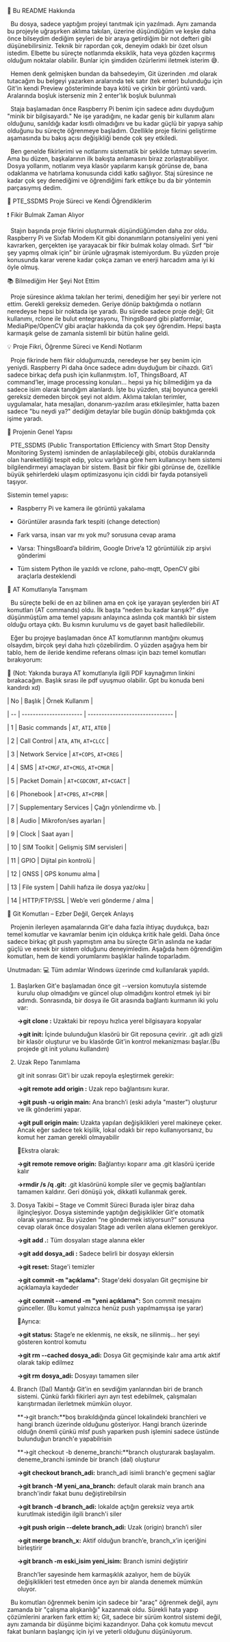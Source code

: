 📌 Bu README Hakkında

 	Bu dosya, sadece yaptığım projeyi tanıtmak için yazılmadı. Aynı zamanda bu projeyle uğraşırken aklıma takılan, üzerine düşündüğüm ve keşke daha önce bilseydim dediğim şeyleri de bir araya getirdiğim bir not defteri gibi düşünebilirsiniz. Teknik bir rapordan çok, deneyim odaklı bir özet olsun istedim. Elbette bu süreçte notlarımda eksiklik, hata veya gözden kaçırmış olduğum noktalar olabilir. Bunlar için şimdiden özürlerimi iletmek isterim 😅.


&nbsp;	Hemen denk gelmişken bundan da bahsedeyim, Git üzerinden .md olarak tutacağım bu belgeyi yazarken aralarında tek satır (tek enter) bulunduğu için Git'in kendi Preview gösteriminde baya kötü ve çirkin bir görüntü vardı. Aralarında boşluk isterseniz min 2 enter'lık boşluk bulunmalı

 	Staja başlamadan önce Raspberry Pi benim için sadece adını duyduğum "minik bir bilgisayardı." Ne işe yaradığını, ne kadar geniş bir kullanım alanı olduğunu, sanıldığı kadar kısıtlı olmadığını ve bu kadar güçlü bir yapıya sahip olduğunu bu süreçte öğrenmeye başladım. Özellikle proje fikrini geliştirme aşamasında bu bakış açısı değişikliği bende çok şey etkiledi.



 	Ben genelde fikirlerimi ve notlarımı sistematik bir şekilde tutmayı severim. Ama bu düzen, başkalarının ilk bakışta anlamasını biraz zorlaştırabiliyor. Dosya yollarım, notlarım veya klasör yapılarım karışık görünse de, bana odaklanma ve hatırlama konusunda ciddi katkı sağlıyor. Staj süresince ne kadar çok şey denediğimi ve öğrendiğimi fark ettikçe bu da bir yöntemin parçasıymış dedim.



🚏 PTE\_SSDMS Proje Süreci ve Kendi Öğrendiklerim


❗ Fikir Bulmak Zaman Alıyor


 	Stajın başında proje fikrini oluşturmak düşündüğümden daha zor oldu. Raspberry Pi ve Sixfab Modem Kit gibi donanımların potansiyelini yeni yeni kavrarken, gerçekten işe yarayacak bir fikir bulmak kolay olmadı. Sırf “bir şey yapmış olmak için” bir ürünle uğraşmak istemiyordum. Bu yüzden proje konusunda karar verene kadar çokça zaman ve enerji harcadım ama iyi ki öyle olmuş.



📚 Bilmediğim Her Şeyi Not Ettim


 	Proje süresince aklıma takılan her terimi, denediğim her şeyi bir yerlere not ettim. Gerekli gereksiz demeden. Geriye dönüp baktığımda o notların neredeyse hepsi bir noktada işe yaradı. Bu sürede sadece proje değil; Git kullanımı, rclone ile bulut entegrasyonu, ThingsBoard gibi platformlar, MediaPipe/OpenCV gibi araçlar hakkında da çok şey öğrendim. Hepsi başta karmaşık gelse de zamanla sistemli bir bütün haline geldi.



💡 Proje Fikri, Öğrenme Süreci ve Kendi Notlarım


&nbsp;	Proje fikrinde hem fikir olduğumuzda, neredeyse her şey benim için yeniydi. Raspberry Pi daha önce sadece adını duyduğum bir cihazdı. Git’i sadece birkaç defa push için kullanmıştım. IoT, ThingsBoard, AT command’ler, image processing konuları… hepsi ya hiç bilmediğim ya da sadece isim olarak tanıdığım alanlardı. İşte bu yüzden, staj boyunca gerekli gereksiz demeden birçok şeyi not aldım. Aklıma takılan terimler, uygulamalar, hata mesajları, donanım-yazılım arası etkileşimler, hatta bazen sadece "bu neydi ya?" dediğim detaylar bile bugün dönüp baktığımda çok işime yaradı.



🎯 Projenin Genel Yapısı


&nbsp;	PTE\_SSDMS (Public Transportation Efficiency with Smart Stop Density Monitoring System) isminden de anlaşılabileceği gibi, otobüs duraklarında olan hareketliliği tespit edip, yolcu varlığına göre hem kullanıcıyı hem sistemi bilgilendirmeyi amaçlayan bir sistem. Basit bir fikir gibi görünse de, özellikle büyük şehirlerdeki ulaşım optimizasyonu için ciddi bir fayda potansiyeli taşıyor.


Sistemin temel yapısı:


* Raspberry Pi ve kamera ile görüntü yakalama

* Görüntüler arasında fark tespiti (change detection)

* Fark varsa, insan var mı yok mu? sorusuna cevap arama

* Varsa: ThingsBoard’a bildirim, Google Drive’a 12 görüntülük zip arşivi gönderimi

* Tüm sistem Python ile yazıldı ve rclone, paho-mqtt, OpenCV gibi araçlarla desteklendi 



📡 AT Komutlarıyla Tanışmam


&nbsp;	Bu süreçte belki de en az bilinen ama en çok işe yarayan şeylerden biri AT komutları (AT commands) oldu. İlk başta “neden bu kadar karışık?” diye düşünmüştüm ama temel yapısını anlayınca aslında çok mantıklı bir sistem olduğu ortaya çıktı. Bu kısmın kurulumu vs de gayet basit halledilebilir.
	

&nbsp;	Eğer bu projeye başlamadan önce AT komutlarının mantığını okumuş olsaydım, birçok şeyi daha hızlı çözebilirdim. O yüzden aşağıya hem bir tablo, hem de ileride kendime referans olması için bazı temel komutları bırakıyorum:


📎 (Not: Yakında buraya AT komutlarıyla ilgili PDF kaynağımın linkini bırakacağım. Başlık sırası ile pdf uyuşmuo olabilir. Gpt bu konuda beni kandırdı xd)

| No | Başlık                 | Örnek Kullanım                  |

| -- | ---------------------- | ------------------------------- |

| 1  | Basic commands         | `AT`, `ATI`, `ATE0`             |

| 2  | Call Control           | `ATA`, `ATH`, `AT+CLCC`         |

| 3  | Network Service        | `AT+COPS`, `AT+CREG`            |

| 4  | SMS                    | `AT+CMGF`, `AT+CMGS`, `AT+CMGR` |

| 5  | Packet Domain          | `AT+CGDCONT`, `AT+CGACT`        |

| 6  | Phonebook              | `AT+CPBS`, `AT+CPBR`            |

| 7  | Supplementary Services | Çağrı yönlendirme vb.           |

| 8  | Audio                  | Mikrofon/ses ayarları           |

| 9  | Clock                  | Saat ayarı                      |

| 10 | SIM Toolkit            | Gelişmiş SIM servisleri         |

| 11 | GPIO                   | Dijital pin kontrolü            |

| 12 | GNSS                   | GPS konumu alma                 |

| 13 | File system            | Dahili hafıza ile dosya yaz/oku |

| 14 | HTTP/FTP/SSL           | Web’e veri gönderme / alma      |



🧰 Git Komutları – Ezber Değil, Gerçek Anlayış


&nbsp;	Projenin ilerleyen aşamalarında Git'e daha fazla ihtiyaç duydukça, bazı temel komutlar ve kavramlar benim için oldukça kritik hale geldi. Daha önce sadece birkaç git push yapmıştım ama bu süreçte Git’in aslında ne kadar güçlü ve esnek bir sistem olduğunu deneyimledim. Aşağıda hem öğrendiğim komutları, hem de kendi yorumlarımı başlıklar halinde toparladım. 


Unutmadan: 💻 Tüm adımlar Windows üzerinde cmd kullanılarak yapıldı.

1. Başlarken
   	Git'e başlamadan önce git --version komutuyla sistemde kurulu olup olmadığını ve güncel olup olmadığını kontrol etmek iyi bir adımdı. Sonrasında, bir dosya ile Git arasında bağlantı kurmanın iki yolu var:

   	**->git clone <URL>:** Uzaktaki bir repoyu hızlıca yerel bilgisayara kopyalar

   	**->git init:** İçinde bulunduğun klasörü bir Git reposuna çevirir. .git adlı gizli bir klasör oluşturur ve bu klasörde Git'in kontrol mekanizması başlar.(Bu projede git init yolunu kullandım)
   
2. Uzak Repo Tanımlama

   git init sonrası Git'i bir uzak repoyla eşleştirmek gerekir:

   	**->git remote add origin <URL>:** Uzak repo bağlantısını kurar.

   	**->git push -u origin main:** Ana branch’i (eski adıyla "master") oluşturur ve ilk gönderimi yapar.

   	**->git pull origin main:** Uzakta yapılan değişiklikleri yerel makineye çeker. Ancak eğer sadece tek kişilik, lokal odaklı bir repo kullanıyorsanız, bu komut her zaman gerekli olmayabilir

   🥨Ekstra olarak:

   	**->git remote remove origin:** Bağlantıyı koparır ama .git klasörü içeride kalır

   	**->rmdir /s /q .git:** .git klasörünü komple siler ve geçmiş bağlantıları tamamen kaldırır. Geri dönüşü yok, dikkatli kullanmak gerek.

   
3. Dosya Takibi – Stage ve Commit Süreci
   	Burada işler biraz daha ilginçleşiyor. Dosya sisteminde yaptığın değişiklikler Git'e otomatik olarak yansımaz. Bu yüzden “ne göndermek istiyorsun?” sorusuna cevap olarak önce dosyaları Stage adı verilen alana eklemen gerekiyor.

   	**->git add .:** Tüm dosyaları stage alanına ekler

   	**->git add dosya\_adi :** Sadece belirli bir dosyayı eklersin

   	**->git reset:** Stage'i temizler

   	**->git commit -m "açıklama":** Stage'deki dosyaları Git geçmişine bir açıklamayla kaydeder

   	**->git commit --amend -m "yeni açıklama":** Son commit mesajını günceller. (Bu komut yalnızca henüz push yapılmamışsa işe yarar)

   🍜Ayrıca:

   	**->git status:** Stage’e ne eklenmiş, ne eksik, ne silinmiş… her şeyi gösteren kontrol komutu

   	**->git rm --cached dosya\_adi:** Dosya Git geçmişinde kalır ama artık aktif olarak takip edilmez

   	**->git rm dosya\_adi:** Dosyayı tamamen siler

   
4. Branch (Dal) Mantığı
   	Git'in en sevdiğim yanlarından biri de branch sistemi. Çünkü farklı fikirleri ayrı ayrı test edebilmek, çalışmaları karıştırmadan ilerletmek mümkün oluyor.

   	**->git branch:**boş bırakıldığında güncel lokalindeki branchleri ve hangi branch üzerinde olduğunu gösteriyor. Hangi branch üzerinde olduğn önemli çünkü mlsf push yaparken push işlemini sadece üstünde bulunduğun branch'e yapabilrisin

   	**->git checkout -b deneme\_branchi:**branch oluşturarak başlayalım. deneme\_branchi isminde bir branch (dal) oluşturur

   	**->git checkout branch\_adi:** branch\_adi isimli branch'e geçmeni sağlar

   	**->git branch -M yeni\_ana\_branch:** default olarak main branch ana branch'indir fakat bunu değiştirebilrsin

   	**->git branch -d branch\_adi:** lokalde açtığın gereksiz veya artık kurutlmak istediğin ilgili branch'i siler

   	**->git push origin --delete branch\_adi:** Uzak (origin) branch’i siler

   	**->git merge branch\_x:** Aktif olduğun branch’e, branch\_x’in içeriğini birleştirir

   	**->git branch -m eski\_isim yeni\_isim:** Branch ismini değiştirir

   Branch’ler sayesinde hem karmaşıklık azalıyor, hem de büyük değişiklikleri test etmeden önce ayrı bir alanda denemek mümkün oluyor. 

&nbsp;	Bu komutları öğrenmek benim için sadece bir "araç" öğrenmek değil, aynı zamanda bir "çalışma alışkanlığı" kazanmak oldu. Sürekli hata yapıp çözümlerini ararken fark ettim ki; Git, sadece bir sürüm kontrol sistemi değil, aynı zamanda bir düşünme biçimi kazandırıyor. Daha çok komutu mevcut fakat bunların başlangıç için iyi ve yeterli olduğunu düşünüyorum.